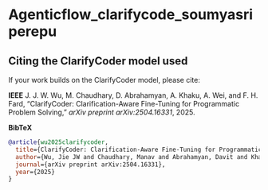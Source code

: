 # Agenticflow_clarifycode_soumyasriperepu


## Citing the ClarifyCoder model used
If your work builds on the ClarifyCoder model, please cite:

**IEEE**
J. J. W. Wu, M. Chaudhary, D. Abrahamyan, A. Khaku, A. Wei, and F. H. Fard, “ClarifyCoder: Clarification-Aware Fine-Tuning for Programmatic Problem Solving,” *arXiv preprint arXiv:2504.16331*, 2025.

**BibTeX**
```bibtex
@article{wu2025clarifycoder,
  title={ClarifyCoder: Clarification-Aware Fine-Tuning for Programmatic Problem Solving},
  author={Wu, Jie JW and Chaudhary, Manav and Abrahamyan, Davit and Khaku, Arhaan and Wei, Anjiang and Fard, Fatemeh H},
  journal={arXiv preprint arXiv:2504.16331},
  year={2025}
}
